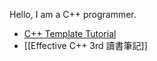 Hello, I am a C++ programmer.

- [C++ Template Tutorial](https://github.com/wuye9036/CppTemplateTutorial)
- [[Effective C++ 3rd 讀書筆記]]